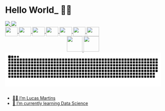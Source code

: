# Hello World_ 👨‍💻

<div>
  <a href="https://github.com/lucasvmartins">
  <img height="160em" src="https://github-readme-stats.vercel.app/api?username=lucasvmartins&show_icons=true&theme=cobalt&include_all_commits=true&count_private=true"/>
  <img height="160em" src="https://github-readme-stats.vercel.app/api/top-langs/?username=lucasvmartins&layout=compact&langs_count=16&theme=cobalt"/>
</div>

<div>
  <img align="center" height="30" width="40" src="https://raw.githubusercontent.com/danielcranney/readme-generator/main/public/icons/skills/c-colored.svg">
  <img align="center" height="30" width="40" src="https://cdn.jsdelivr.net/gh/devicons/devicon/icons/vscode/vscode-original-wordmark.svg"/>
  <img align="center" height="30" width="40" src="https://cdn.jsdelivr.net/gh/devicons/devicon/icons/python/python-original-wordmark.svg"/>        
  <img align="center" height="30" width="40" src="https://cdn.jsdelivr.net/gh/devicons/devicon/icons/pandas/pandas-original-wordmark.svg"/>
  <img align="center" height="30" width="40" src="https://cdn.jsdelivr.net/gh/devicons/devicon/icons/numpy/numpy-original-wordmark.svg"/>
  <img align="center" height="30" width="40" src="https://cdn.jsdelivr.net/gh/devicons/devicon/icons/anaconda/anaconda-original-wordmark.svg"/>
  <img align="center" height="30" width="40" src="https://cdn.jsdelivr.net/gh/devicons/devicon/icons/sqlite/sqlite-original-wordmark.svg"/>
</div>

<div align="center">
  <img height="50" width="50" src="https://media.discordapp.net/attachments/838561046801285160/1120920115953803336/mona-loading-dark.gif">
  <img height="50" width="50" src="https://media.discordapp.net/attachments/838561046801285160/1120920116436160553/mona-whisper.gif">
</div>

<picture align="center">
  <source media="(prefers-color-scheme: dark)" srcset="https://raw.githubusercontent.com/mari4souza/mari4souza/output/github-contribution-grid-snake-dark.svg">
  <source media="(prefers-color-scheme: light)" srcset="https://raw.githubusercontent.com/mari4souza/mari4souza/output/github-contribution-grid-snake-dark.svg">
  <img align="center" alt="github contribution grid snake animation" src="https://raw.githubusercontent.com/mari4souza/mari4souza/output/github-contribution-grid-snake.svg">
</picture>

##

- 🙋‍♂️ I’m Lucas Martins
- 🎲 I’m currently learning Data Science

##
